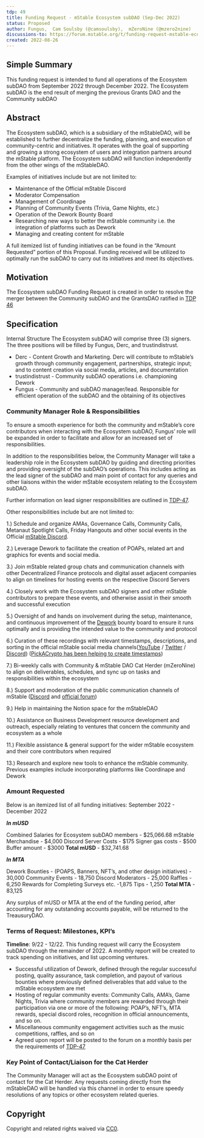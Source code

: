 ```yaml
---
tdp: 49
title: Funding Request - mStable Ecosystem subDAO (Sep-Dec 2022)
status: Proposed
author: Fungus,  Cam Soulsby (@camsoulsby),  mZeroNine (@mzero2nine)
discussions-to: https://forum.mstable.org/t/funding-request-mstable-ecosystem-subdao-sep-dec-2022/927
created: 2022-08-26
---
```


## Simple Summary

This funding request is intended to fund all operations of the Ecosystem subDAO from September 2022 through December 2022. The Ecosystem subDAO is the end result of merging the previous Grants DAO and the Community subDAO

## Abstract

The Ecosystem subDAO, which is a subsidiary of the mStableDAO, will be established to further decentralize the funding, planning, and execution of community-centric and initiatives. It operates with the goal of supporting and growing a strong ecosystem of users and integration partners around the mStable platform. The Ecosystem subDAO will function independently from the other wings of the mStableDAO.

Examples of initiatives include but are not limited to:

* Maintenance of the Official mStable Discord
* Moderator Compensation
* Management of Coordinape
* Planning of Community Events (Trivia, Game Nights, etc.)
* Operation of the Dework Bounty Board
* Researching new ways to better the mStable community i.e. the integration of platforms such as Dework
* Managing and creating content for mStable

A full itemized list of funding initiatives can be found in the “Amount Requested” portion of this Proposal. Funding received will be utilized to optimally run the subDAO to carry out its initiatives and meet its objectives.

## Motivation

The Ecosystem subDAO Funding Request is created in order to resolve the merger between the Community subDAO and the GrantsDAO ratified in [TDP 46](https://mips.mstable.org/TDP/tdp-46.html)

## Specification

Internal Structure
The Ecosystem subDAO will comprise three (3) signers. The three positions will be filled by Fungus, Derc, and trustindistrust.

* Derc - Content Growth and Marketing. Derc will contribute to mStable’s growth through community engagement, partnerships, strategic input; and to content creation via social media, articles, and documentation
* trustindistrust - Community subDAO operations i.e. championing Dework
* Fungus - Community and subDAO manager/lead. Responsible for efficient operation of the subDAO and the obtaining of its objectives

### Community Manager Role & Responsibilities
To ensure a smooth experience for both the community and mStable’s core contributors when interacting with the Ecosystem subDAO, Fungus’ role will be expanded in order to facilitate and allow for an increased set of responsibilities.

In addition to the responsibilities below, the Community Manager will take a leadership role in the Ecosystem subDAO by guiding and directing priorities and providing oversight of the subDAO’s operations. This includes acting as the lead signer of the subDAO and main point of contact for any queries and other liaisons within the wider mStable ecosystem relating to the Ecosystem subDAO.

Further information on lead signer responsibilities are outlined in [TDP-47](https://forum.mstable.org/t/tdp-47-mstable-restructure-compensation-model-subdao-funding-request-framework/897).

Other responsibilities include but are not limited to:

1.) Schedule and organize AMAs, Governance Calls, Community Calls, Metanaut Spotlight Calls, Friday Hangouts and other social events in the Official [mStable Discord](https://discord.com/invite/mstable).

2.) Leverage Dework to facilitate the creation of POAPs, related art and graphics for events and social media.

3.) Join mStable related group chats and communication channels with other Decentralized Finance protocols and digital asset adjacent companies to align on timelines for hosting events on the respective Discord Servers

4.) Closely work with the Ecosystem subDAO signers and other mStable contributors to prepare these events, and otherwise assist in their smooth and successful execution

5.) Oversight of and hands on involvement during the setup, maintenance, and continuous improvement of the [Dework](https://app.dework.xyz/mstable) bounty board to ensure it runs optimally and is providing the intended value to the community and protocol

6.) Curation of these recordings with relevant timestamps, descriptions, and sorting in the official mStable social media channels([YouTube](https://www.youtube.com/channel/UCEvUVedgY4SnuwMVOGmoUUQ) / [Twitter](https://twitter.com/mstable_) / [Discord](https://discord.com/invite/mstable)) ([PickACrypto has been helping to create timestamps](https://app.dework.xyz/mstable/mstable-tasks-comp?taskId=d02e451d-54cc-4113-8c80-0d911317aa5d))

7.) Bi-weekly calls with Community & mStable DAO Cat Herder (mZeroNine) to align on deliverables, schedules, and sync up on tasks and responsibilities within the ecosystem

8.) Support and moderation of the public communication channels of mStable ([Discord](https://discord.com/invite/mstable) and [official forum](https://forum.mstable.org/))

9.) Help in maintaining the Notion space for the mStableDAO

10.) Assistance on Business Development resource development and outreach, especially relating to ventures that concern the community and ecosystem as a whole

11.) Flexible assistance & general support for the wider mStable ecosystem and their core contributors when required

13.) Research and explore new tools to enhance the mStable community. Previous examples include incorporating platforms like Coordinape and Dework

### Amount Requested
Below is an itemized list of all funding initiatives: September 2022 - December 2022

***In mUSD***

Combined Salaries for Ecosystem subDAO members - $25,066.68
mStable Merchandise - $4,000
Discord Server Costs - $175
Signer gas costs - $500
Buffer amount - $3000
**Total mUSD** - $32,741.68

***In MTA***

Dework Bounties - (POAPS, Banners, NFT’s, and other design initiatives) - 30,000
Community Events - 18,750
Discord Moderators - 25,000
Raffles - 6,250
Rewards for Completing Surveys etc. -1,875
Tips - 1,250
**Total MTA** - 83,125

Any surplus of mUSD or MTA at the end of the funding period, after accounting for any outstanding accounts payable, will be returned to the TreausuryDAO.

### Terms of Request: Milestones, KPI’s
**Timeline**: 9/22 - 12/22. This funding request will carry the Ecosystem subDAO through the remainder of 2022. A monthly report will be created to track spending on initiatives, and list upcoming ventures.

* Successful utilization of Dework, defined through the regular successful posting, quality assurance, task completion, and payout of various bounties where previously defined deliverables that add value to the mStable ecosystem are met
* Hosting of regular community events: Community Calls, AMA’s, Game Nights, Trivia where community members are rewarded through their participation via one or more of the following: POAP’s, NFT’s, MTA rewards, special discord roles, recognition in official announcements, and so on.
* Miscellaneous community engagement activities such as the music competitions, raffles, and so on
* Agreed upon report will be posted to the forum on a monthly basis per the requirements of [TDP-47](https://mips.mstable.org/TDP/tdp-47.html)

### Key Point of Contact/Liaison for the Cat Herder
The Community Manager will act as the Ecosystem subDAO point of contact for the Cat Herder. Any requests coming directly from the mStableDAO will be handled via this channel in order to ensure speedy resolutions of any topics or other ecosystem related queries.

## Copyright

Copyright and related rights waived via [CC0](https://creativecommons.org/publicdomain/zero/1.0/).